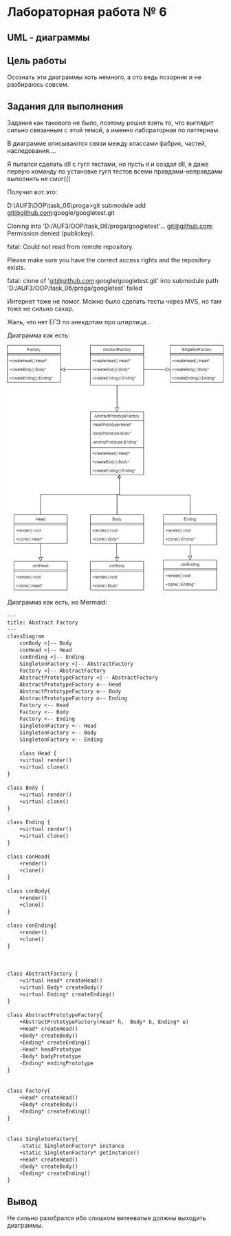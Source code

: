 # Лабораторная работа № 6 #

## UML - диаграммы ##

## Цель работы ##

Осознать эти диаграммы хоть немного, а ото ведь позорник и не
разбираюсь совсем.

## Задания для выполнения ##

Задания как такового не было, поэтому
решил взять то, что выглядит сильно связанным
с этой темой, а именно лабораторная по паттернам.

В диаграмме описываются связи между классами
фабрик, частей, наследования....

Я пытался сделать dll с гугл тестами, но пусть я и создал
dll, я даже первую команду по установке гугл тестов
всеми правдами-неправдами выполнить не смог(((

Получил вот это:

D:\AUF3\OOP\task_06\proga>git submodule add
git@github.com:google/googletest.git

Cloning into 'D:/AUF3/OOP/task_06/proga/googletest'...
git@github.com: Permission denied (publickey).

fatal: Could not read from remote repository.

Please make sure you have the correct access rights
and the repository exists.

fatal: clone of 'git@github.com:google/googletest.git' into
submodule path 'D:/AUF3/OOP/task_06/proga/googletest' failed

Интернет тоже не помог. Можно было сделать тесты через MVS,
но там тоже не сильно сахар.

Жаль, что нет ЕГЭ по анекдотам про штирлица...

Диаграмма как есть:

![image](images/11.png)

Диаграмма как есть, но Mermaid:

```mermaid
---
title: Abstract Factory
---
classDiagram
    conBody <|-- Body
    conHead <|-- Head
    conEnding <|-- Ending
    SingletonFactory <|-- AbstractFactory
    Factory <|-- AbstractFactory
    AbstractPrototypeFactory <|-- AbstractFactory
    AbstractPrototypeFactory o-- Head
    AbstractPrototypeFactory o-- Body
    AbstractPrototypeFactory o-- Ending
    Factory <-- Head
    Factory <-- Body
    Factory <-- Ending
    SingletonFactory <-- Head
    SingletonFactory <-- Body
    SingletonFactory <-- Ending

    class Head {
    +virtual render()
    +virtual clone()
}

class Body {
    +virtual render()
    +virtual clone()
}

class Ending {
    +virtual render()
    +virtual clone()
}

class conHead{
    +render()
    +clone()
}

class conBody{
    +render()
    +clone()
}

class conEnding{
    +render()
    +clone()
}



class AbstractFactory {
    +virtual Head* createHead()
    +virtual Body* createBody()
    +virtual Ending* createEnding()
}

class AbstractPrototypeFactory{
    +AbstractPrototypeFactory(Head* h,  Body* b, Ending* e)
    +Head* createHead()
    +Body* createBody()
    +Ending* createEnding()
    -Head* headPrototype
    -Body* bodyPrototype
    -Ending* endingPrototype
}


class Factory{
    +Head* createHead()
    +Body* createBody()
    +Ending* createEnding()
}


class SingletonFactory{
    -static SingletonFactory* instance
    +static SingletonFactory* getInstance()
    +Head* createHead()
    +Body* createBody()
    +Ending* createEnding()
}
```

## Вывод ##

Не сильно разобрался ибо слишком витееватые должны выходить диаграммы.
